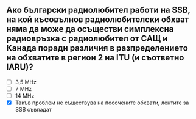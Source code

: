 ## Ако български радиолюбител работи на SSB, на кой късовълнов радиолюбителски обхват няма да може да осъществи симплексна радиовръзка с радиолюбител от САЩ и Канада поради различия в разпределението на обхватите в регион 2 на ITU (и съответно IARU)?

<!-- Верният отговор е отбелязан с [X] -->

- [ ] 3,5 MHz
- [ ] 7 MHz
- [ ] 14 MHz
- [X] Такъв проблем не съществува на посочените обхвати, лентите за SSB съвпадат
